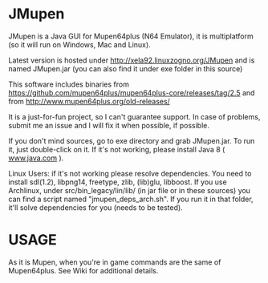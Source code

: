 # JMupen
JMupen is a Java GUI for Mupen64plus (N64 Emulator), it is multiplatform (so it will run on Windows, Mac and Linux).

Latest version is hosted under http://xela92.linuxzogno.org/JMupen and is named JMupen.jar (you can also find it under exe folder in this source) 

This software includes binaries from https://github.com/mupen64plus/mupen64plus-core/releases/tag/2.5 and from http://www.mupen64plus.org/old-releases/

It is a just-for-fun project, so I can't guarantee support. In case of problems, submit me an issue and I will fix it when possible, if possible.

If you don't mind sources, go to exe directory and grab JMupen.jar. To run it, just double-click on it. If it's not working, please install Java 8 ( www.java.com ).

Linux Users:  if it's not working please resolve dependencies. You need to install sdl(1.2), libpng14, freetype, zlib, (lib)glu, libboost.
If you use Archlinux, under src/bin_legacy/lin/lib/ (in jar file or in these sources) you can find a script named "jmupen_deps_arch.sh". If you run it in that folder, it'll solve dependencies for you (needs to be tested).

# USAGE

As it is Mupen, when you're in game commands are the same of Mupen64plus.
See Wiki for additional details.



